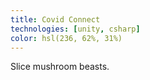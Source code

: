 ```yaml
---
title: Covid Connect
technologies: [unity, csharp]
color: hsl(236, 62%, 31%)
---
```


Slice mushroom beasts.
   
